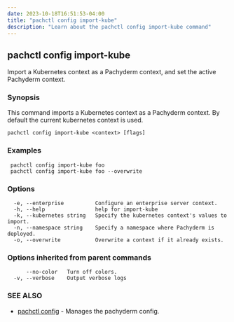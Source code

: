 ```yaml
---
date: 2023-10-18T16:51:53-04:00
title: "pachctl config import-kube"
description: "Learn about the pachctl config import-kube command"
---
```


## pachctl config import-kube

Import a Kubernetes context as a Pachyderm context, and set the active Pachyderm context.

### Synopsis

This command imports a Kubernetes context as a Pachyderm context. By default the current kubernetes context is used.

```
pachctl config import-kube <context> [flags]
```

### Examples

```
 pachctl config import-kube foo 
 pachctl config import-kube foo --overwrite
```

### Options

```
  -e, --enterprise          Configure an enterprise server context.
  -h, --help                help for import-kube
  -k, --kubernetes string   Specify the kubernetes context's values to import.
  -n, --namespace string    Specify a namespace where Pachyderm is deployed.
  -o, --overwrite           Overwrite a context if it already exists.
```

### Options inherited from parent commands

```
      --no-color   Turn off colors.
  -v, --verbose    Output verbose logs
```

### SEE ALSO

* [pachctl config](../pachctl_config)	 - Manages the pachyderm config.

